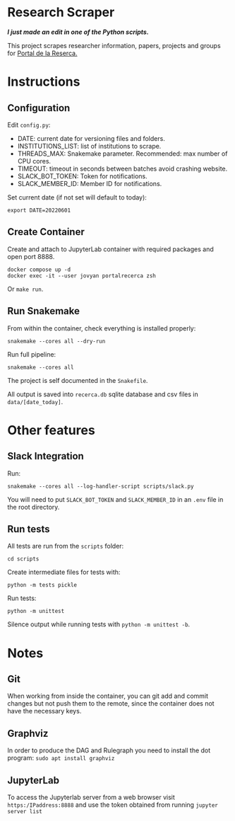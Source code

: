 # Research Scraper

***I just made an edit in one of the Python scripts.***

This project scrapes researcher information, papers, projects and groups for [Portal de la Reserca.](https://portalrecerca.csuc.cat/)

# Instructions

## Configuration

Edit `config.py`:
- DATE: current date for versioning files and folders.
- INSTITUTIONS_LIST: list of institutions to scrape.
- THREADS_MAX: Snakemake parameter. Recommended: max number of CPU cores.
- TIMEOUT: timeout in seconds between batches avoid crashing website.
- SLACK_BOT_TOKEN: Token for notifications.
- SLACK_MEMBER_ID: Member ID for notifications.

Set current date (if not set will default to today):
```
export DATE=20220601
```

## Create Container

Create and attach to JupyterLab container with required packages and open port 8888.
```
docker compose up -d
docker exec -it --user jovyan portalrecerca zsh
```
Or `make run`.

## Run Snakemake

From within the container, check everything is installed properly:
```
snakemake --cores all --dry-run
```

Run full pipeline:
```
snakemake --cores all
```

The project is self documented in the `Snakefile`.

All output is saved into `recerca.db` sqlite database and csv files in `data/[date_today]`.

# Other features

## Slack Integration

Run:
```
snakemake --cores all --log-handler-script scripts/slack.py
```

You will need to put `SLACK_BOT_TOKEN` and `SLACK_MEMBER_ID` in an `.env` file in the root directory.

## Run tests

All tests are run from the `scripts` folder:
```
cd scripts
```

Create intermediate files for tests with:
```
python -m tests pickle
```

Run tests:
```
python -m unittest
```

Silence output while running tests with `python -m unittest -b`.

# Notes

## Git
When working from inside the container, you can git add and commit changes but not push them to the remote, since the container does not have the necessary keys.

## Graphviz
In order to produce the DAG and Rulegraph you need to install the dot program: `sudo apt install graphviz`

## JupyterLab
To access the Jupyterlab server from a web browser visit `https:/IPaddress:8888` and use the token obtained from running `jupyter server list`


